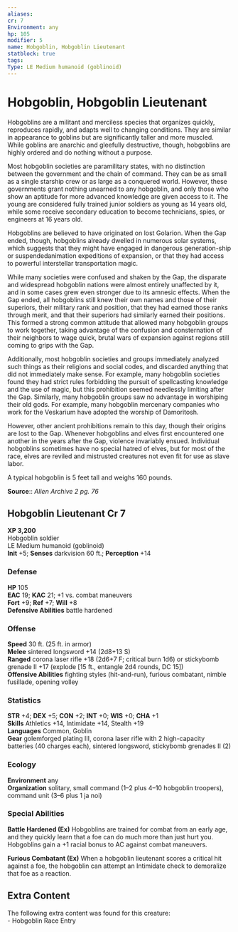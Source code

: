 ```yaml
---
aliases: 
cr: 7
Environment: any
hp: 105
modifier: 5
name: Hobgoblin, Hobgoblin Lieutenant
statblock: true
tags: 
Type: LE Medium humanoid (goblinoid)  
---
```


# Hobgoblin, Hobgoblin Lieutenant

Hobgoblins are a militant and merciless species that organizes quickly, reproduces rapidly, and adapts well to changing conditions. They are similar in appearance to goblins but are significantly taller and more muscled. While goblins are anarchic and gleefully destructive, though, hobgoblins are highly ordered and do nothing without a purpose.

Most hobgoblin societies are paramilitary states, with no distinction between the government and the chain of command. They can be as small as a single starship crew or as large as a conquered world. However, these governments grant nothing unearned to any hobgoblin, and only those who show an aptitude for more advanced knowledge are given access to it. The young are considered fully trained junior soldiers as young as 14 years old, while some receive secondary education to become technicians, spies, or engineers at 16 years old.

Hobgoblins are believed to have originated on lost Golarion. When the Gap ended, though, hobgoblins already dwelled in numerous solar systems, which suggests that they might have engaged in dangerous generation-ship or suspendedanimation expeditions of expansion, or that they had access to powerful interstellar transportation magic.

While many societies were confused and shaken by the Gap, the disparate and widespread hobgoblin nations were almost entirely unaffected by it, and in some cases grew even stronger due to its amnesic effects. When the Gap ended, all hobgoblins still knew their own names and those of their superiors, their military rank and position, that they had earned those ranks through merit, and that their superiors had similarly earned their positions. This formed a strong common attitude that allowed many hobgoblin groups to work together, taking advantage of the confusion and consternation of their neighbors to wage quick, brutal wars of expansion against regions still coming to grips with the Gap.

Additionally, most hobgoblin societies and groups immediately analyzed such things as their religions and social codes, and discarded anything that did not immediately make sense. For example, many hobgoblin societies found they had strict rules forbidding the pursuit of spellcasting knowledge and the use of magic, but this prohibition seemed needlessly limiting after the Gap. Similarly, many hobgoblin groups saw no advantage in worshiping their old gods. For example, many hobgoblin mercenary companies who work for the Veskarium have adopted the worship of Damoritosh.

However, other ancient prohibitions remain to this day, though their origins are lost to the Gap. Whenever hobgoblins and elves first encountered one another in the years after the Gap, violence invariably ensued. Individual hobgoblins sometimes have no special hatred of elves, but for most of the race, elves are reviled and mistrusted creatures not even fit for use as slave labor.

A typical hobgoblin is 5 feet tall and weighs 160 pounds.

**Source**:: _Alien Archive 2 pg. 76_

## Hobgoblin Lieutenant Cr 7

**XP 3,200**  
Hobgoblin soldier  
LE Medium humanoid (goblinoid)  
**Init** +5; **Senses** darkvision 60 ft.; **Perception** +14  

### Defense

**HP** 105  
**EAC** 19; **KAC** 21; +1 vs. combat maneuvers  
**Fort** +9; **Ref** +7; **Will** +8  
**Defensive Abilities** battle hardened  

### Offense

**Speed** 30 ft. (25 ft. in armor)  
**Melee** sintered longsword +14 (2d8+13 S)  
**Ranged** corona laser rifle +18 (2d6+7 F; critical burn 1d6) or stickybomb grenade II +17 (explode \[15 ft., entangle 2d4 rounds, DC 15\])  
**Offensive Abilities** fighting styles (hit-and-run), furious combatant, nimble fusillade, opening volley

### Statistics

**STR** +4; **DEX** +5; **CON** +2; **INT** +0; **WIS** +0; **CHA** +1  
**Skills** Athletics +14, Intimidate +14, Stealth +19  
**Languages** Common, Goblin  
**Gear** golemforged plating III, corona laser rifle with 2 high-capacity batteries (40 charges each), sintered longsword, stickybomb grenades II (2)

### Ecology

**Environment** any  
**Organization** solitary, small command (1–2 plus 4–10 hobgoblin troopers), command unit (3–6 plus 1 ja noi)

### Special Abilities

**Battle Hardened (Ex)** Hobgoblins are trained for combat from an early age, and they quickly learn that a foe can do much more than just hurt you. Hobgoblins gain a +1 racial bonus to AC against combat maneuvers.

**Furious Combatant (Ex)** When a hobgoblin lieutenant scores a critical hit against a foe, the hobgoblin can attempt an Intimidate check to demoralize that foe as a reaction.

## Extra Content

The following extra content was found for this creature:  
\- Hobgoblin Race Entry
